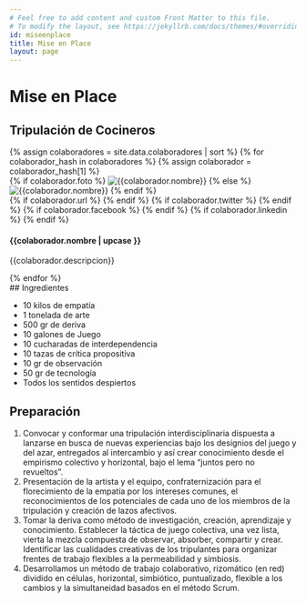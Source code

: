 ```yaml
---
# Feel free to add content and custom Front Matter to this file.
# To modify the layout, see https://jekyllrb.com/docs/themes/#overriding-theme-defaults
id: miseenplace
title: Mise en Place
layout: page
---
```


# Mise en Place

## Tripulación de Cocineros

<div class="colaborators">
{% assign colaboradores = site.data.colaboradores | sort %}
{% for colaborador_hash in colaboradores %}
{% assign colaborador = colaborador_hash[1] %}

  <div class="colaborator " >
    {% if colaborador.foto %}
      <span class="image center"><img src="{{site.url}}/images/colaboradores/{{colaborador.foto}}" alt="{{colaborador.nombre}}" title="{{colaborador.nombre}}"></span>
    {% else %}
      <span class="image center"><img class="img-responsive " src="https://robohash.org/{{colaborador.nombre | url_encode}}" alt="{{colaborador.nombre}}" title="{{colaborador.nombre}}"></span>
    {% endif %}
    <div class="identities">
    {% if colaborador.url %}
      <a href="{{colaborador.url}}" target="_blank"><i class="fa fa-home"></i></a>
    {% endif %}
    {% if colaborador.twitter %}
      <a href="https://twitter.com/{{colaborador.twitter}}" target="_blank"><i class="fa fa-twitter"></i></a>
    {% endif %}
    {% if colaborador.facebook %}
      <a href="{{colaborador.facebook}}" target="_blank"><i class="fa fa-facebook"></i></a>
    {% endif %}
    {% if colaborador.linkedin %}
      <a href="{{colaborador.linkedin}}" target="_blank"><i class="fa fa-linkedin"></i></a>
    {% endif %}
    </div>
    <div class="description">
      <h4>{{colaborador.nombre | upcase }}</h4>
      <p>{{colaborador.descripcion}}</p>
    </div>
  </div>
{% endfor %}
</div>
## Ingredientes

- 10 kilos de empatía
- 1 tonelada de arte
- 500 gr de deriva
- 10 galones de Juego
- 10 cucharadas de interdependencia
- 10 tazas de crítica propositiva
- 10 gr de observación
- 50 gr de tecnología
- Todos los sentidos despiertos

## Preparación

1. Convocar y conformar una tripulación interdisciplinaria dispuesta a lanzarse en busca de nuevas experiencias bajo los designios del juego y del azar, entregados al intercambio y así crear conocimiento desde el empirismo colectivo y horizontal, bajo el lema “juntos pero no revueltos”.
2. Presentación de la artista y el equipo, confraternización para el florecimiento de la empatía por los intereses comunes, el reconocimientos de los potenciales de cada uno de los miembros de la tripulación y creación de lazos afectivos.
3. Tomar la deriva como método de investigación, creación, aprendizaje y conocimiento. Establecer la táctica de juego colectiva, una vez lista, vierta la mezcla compuesta de observar, absorber, compartir y crear.
   Identificar las cualidades creativas de los tripulantes para organizar frentes de trabajo flexibles a la permeabilidad y simbiosis.
4. Desarrollamos un método de trabajo colaborativo, rizomático (en red) dividido en células, horizontal, simbiótico, puntualizado, flexible a los cambios y la simultaneidad basados en el método Scrum.
